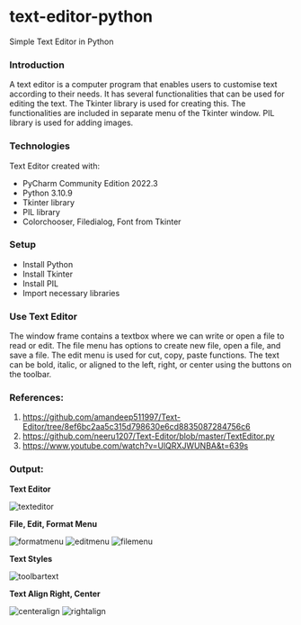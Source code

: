 # text-editor-python
Simple Text Editor in Python

### Introduction
A text editor is a computer program that enables users to customise text according to their needs. It has several functionalities that can be used for editing the text. The Tkinter library is used for creating this. The functionalities are included in separate menu of the Tkinter window. PIL library is used for adding images. 

### Technologies
Text Editor created with:

* PyCharm Community Edition 2022.3
* Python 3.10.9
* Tkinter library
* PIL library
* Colorchooser, Filedialog, Font from Tkinter

### Setup
* Install Python
* Install Tkinter
* Install PIL
* Import necessary libraries

### Use Text Editor
The window frame contains a textbox where we can write or open a file to read or edit. The file menu has options to create new file, open a file, and save a file. The edit menu is used for cut, copy, paste functions. The text can be bold, italic, or aligned to the left, right, or center using the buttons on the toolbar.

### References:
1. https://github.com/amandeep511997/Text-Editor/tree/8ef6bc2aa5c315d798630e6cd8835087284756c6
2. https://github.com/neeru1207/Text-Editor/blob/master/TextEditor.py
3. https://www.youtube.com/watch?v=UlQRXJWUNBA&t=639s

### Output:
**Text Editor**

![texteditor](https://user-images.githubusercontent.com/72749554/211572715-6f86a9db-359a-45f7-a4f3-9fe635f99ed7.png)

**File, Edit, Format Menu**

![formatmenu](https://user-images.githubusercontent.com/72749554/211573370-914079ea-fd7a-43a1-89bf-ad4b93f19ae4.png)
![editmenu](https://user-images.githubusercontent.com/72749554/211573373-f57ea9e5-660d-4b93-8793-ec3d5d01b7dc.png)
![filemenu](https://user-images.githubusercontent.com/72749554/211573376-f6655c3f-b1a1-41c5-9c27-ade8cacd997b.png)

**Text Styles**

![toolbartext](https://user-images.githubusercontent.com/72749554/211573526-befd51e2-9a2d-4ab7-bc2a-46a0a0d6540c.png)

**Text Align Right, Center**

![centeralign](https://user-images.githubusercontent.com/72749554/211573667-7ecd337f-cb1f-442f-8828-00e86096042d.png)
![rightalign](https://user-images.githubusercontent.com/72749554/211573673-971c4955-80cc-4c71-8c55-9608a6e1afda.png)

